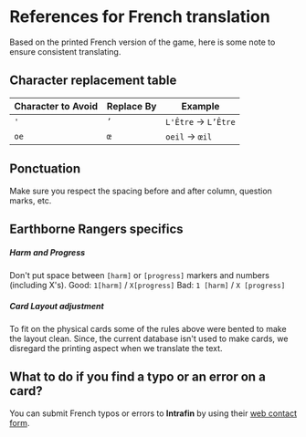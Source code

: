 # References for French translation

Based on the printed French version of the game, here is some note to ensure consistent translating.

## Character replacement table

| Character to Avoid | Replace By | Example|
| - | - | - |
| ``'`` | ``’`` | ``L'Être`` -> ``L’Être``|
| ``oe`` | ``œ`` | ``oeil`` -> ``œil`` |

## Ponctuation

Make sure you respect the spacing before and after column, question marks, etc.

## Earthborne Rangers specifics

##### Harm and Progress

Don't put space between ``[harm]`` or ``[progress]`` markers and numbers (including X's).
Good: ``1[harm]`` / ``X[progress]``
Bad: ``1 [harm]`` / ``X [progress]``

##### Card Layout adjustment

To fit on the physical cards some of the rules above were bented to make the layout clean. Since, the current database isn't used to make cards, we disregard the printing aspect when we translate the text.

## What to do if you find a typo or an error on a card?

You can submit French typos or errors to **Intrafin** by using their [web contact form](http://www.intrafin.eu/fr/contact-us).
